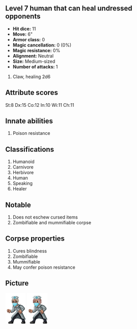 ## Level 7 human that can heal undressed opponents

- **Hit dice:** 11
- **Move:** 6"
- **Armor class:** 0
- **Magic cancellation:** 0 (0%)
- **Magic resistance:** 0%
- **Alignment:** Neutral
- **Size:** Medium-sized
- **Number of attacks:** 1
1. Claw, healing 2d6

## Attribute scores

St:8 Dx:15 Co:12 In:10 Wi:11 Ch:11

## Innate abilities

1. Poison resistance

## Classifications

1. Humanoid
2. Carnivore
3. Herbivore
4. Human
5. Speaking
6. Healer

## Notable

1. Does not eschew cursed items
2. Zombifiable and mummifiable corpse

## Corpse properties

1. Cures blindness
2. Zombifiable
3. Mummifiable
4. May confer poison resistance

## Picture

![Nurse](https://github.com/hyvanmielenpelit/GnollHackTileSet/blob/main/Monsters/nurse/nurse.png?raw=true) ![Nurse](https://github.com/hyvanmielenpelit/GnollHackTileSet/blob/main/Monsters/nurse/nurse_female.png?raw=true)
